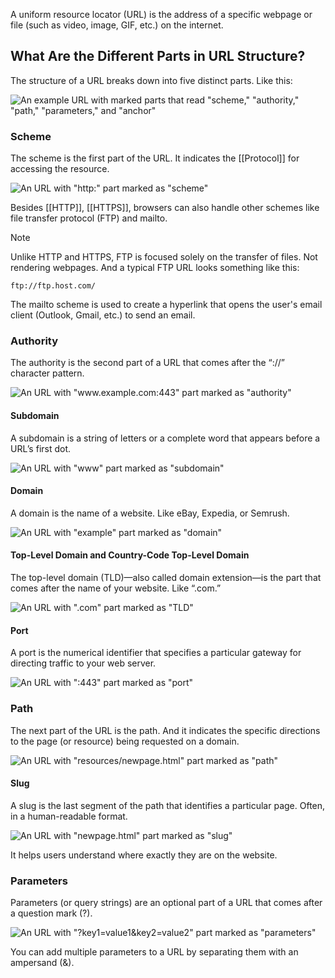 A uniform resource locator (URL) is the address of a specific webpage or file (such as video, image, GIF, etc.) on the internet.

## What Are the Different Parts in URL Structure?

The structure of a URL breaks down into five distinct parts. Like this:

![An example URL with marked parts that read "scheme," "authority," "path," "parameters," and "anchor"](https://static.semrush.com/blog/uploads/media/a5/66/a5669a15f11b5c3ad002c3be50b42f8a/69987109484f5714b25dfa622c75b165/F9TjhwHIC7bfxSIcQXY5ys5zAQABRixXGZDJCr_itKfT7wGLEsLHnYg59chaCETmuQmGwIoSE72xLMIUyL0nNMI9UVXtIu2ghep7Na07vMIG4A0zWKkYoFVZ7YJ8PRPCfSH1nbg3GsBmAG2IqayLrik.png)

### Scheme

The scheme is the first part of the URL. It indicates the [[Protocol]] for accessing the resource.

![An URL with "http:" part marked as "scheme"](https://static.semrush.com/blog/uploads/media/58/ef/58efd12963d286ab105f3e90cde1e14b/63815b37fa1a379d88ca3893118a1a76/Voc-0lY3BJ0TSYluF8VHkGpWECFhSKFTWaAUanSeU56TLvkAC5BLSCtKYSncy2_NKjWNSllmGkLCng06F4z4xqgMZiRchdwcUuF2QHDimgdtkvZTFzD0T0qP-QjGKC5AcvS57Z1Ggc7W6o7OcAZ8Ffc.png)

Besides [[HTTP]], [[HTTPS]], browsers can also handle other schemes like file transfer protocol (FTP) and mailto.

> [!NOTE]
> Unlike HTTP and HTTPS, FTP is focused solely on the transfer of files. Not rendering webpages. And a typical FTP URL looks something like this:
> 
> `ftp://ftp.host.com/`
> 
> The mailto scheme is used to create a hyperlink that opens the user's email client (Outlook, Gmail, etc.) to send an email.

### Authority

The authority is the second part of a URL that comes after the “://” character pattern.

![An URL with "www.example.com:443" part marked as "authority"](https://static.semrush.com/blog/uploads/media/f9/72/f9725e5fa006c5af9fdcc8f12aa95b65/7ff613191463cd96f03205da4a2efcf7/NCkP1HISzsSblshdAp5nTbSyXtwiz8zqkHTlIUokWaFVelBIbGmALXbCWUM-stpChgty7T_P3kvKhEKM9Xn4Vak0YM5NLWD9F9BiWBz-Ybtb8zyFxcMNueC66IsyOnLwrk9J4iOvBSEsLAPdFNZoTYY.png)

#### Subdomain

A subdomain is a string of letters or a complete word that appears before a URL’s first dot.

![An URL with "www" part marked as "subdomain"](https://static.semrush.com/blog/uploads/media/48/5a/485acc7ff3426718bebcd37126a602f0/ef124f8b5452fe091a00f4c297ff3a76/3Zi0NSoFRY1t9KxnIn7_jVllPFTmWyDkywYPgk9QVODD99N2ua6W2XZVWPCYR7Bjb3gMAATiNK2W8YCVR8eZOHb8KDSq-sGODOeAhg92MW3pi5us8lXdeshCZsO2IlUlCaWQUTQT2ZxeBUlUyof9l8I.png)

#### Domain

A domain is the name of a website. Like eBay, Expedia, or Semrush.

![An URL with "example" part marked as "domain"](https://static.semrush.com/blog/uploads/media/a0/b3/a0b39d7e113ce2a8b2deea4f4c11497b/07e73e56485e3ef00e0b46016b761284/MzUY2RaeEbDHNjupZdTpdsTWbZ2cnohbyC1fKFQyk4_8oHLVFrcDM31AZsogkuEF3pxYEgXH6CxHzu_YWeA48zbsfRtWlYn4Kx179dOdxtug4wtH8XRauk679KJXStRVEY66ctgQOTgMfJtIYWK3RYI.png)

#### Top-Level Domain and Country-Code Top-Level Domain

The top-level domain (TLD)—also called domain extension—is the part that comes after the name of your website. Like “.com.”

![An URL with ".com" part marked as "TLD"](https://static.semrush.com/blog/uploads/media/ad/b1/adb13f94403a126c1bf86190d934c04b/c2ae472bbbd64098bd8c152acb3bc8cb/6tLpYabPGva_wsc9MP4DOrU-9zc4v7a6GfWcJ_8KR4v8-4RAgn5nIlnlKbyp63n0xg4IPDyFTSuuXlerytsS4qczYBgjjoXNfaQv0i673HeQQNp4TZIosHmIlpsHUUWSFtn39vxfPuS7yRlkWz3ilTM.png)

#### Port

A port is the numerical identifier that specifies a particular gateway for directing traffic to your web server.

![An URL with ":443" part marked as "port"](https://static.semrush.com/blog/uploads/media/be/32/be32708fe1996c59e628f88ef143faa6/508a9dd46389922026044926bfac0118/b-TAoM9uIFF9Pll28AVl_JKxz2baTL8ip9HjH0sfN5EQaSWCdYGeGTMaJYkfEtvAxP-nyUSSc0q0Wi5dHqAxXAdmX18cJYROwZwS9sad_-e6l7nT17vcFaZ8Nqxf-QQcSq7APxVpFxWMtTVWRgYLfGM.png)

### Path

The next part of the URL is the path. And it indicates the specific directions to the page (or resource) being requested on a domain.

![An URL with "resources/newpage.html" part marked as "path"](https://static.semrush.com/blog/uploads/media/4c/da/4cda4b98172d21d982dfc1087cc04560/14f3fef4931daf971365945279afd808/VBAhPzCQAlsZWtWkBZ149C-e0fN17QK9WJyNWXeYHCh4EtfErU_NKEQO04MqovHTLV2GRaZisXVGdNiIHIjw2Hb-vstSqjN5GV6hDDcBWBxy_lzg5QoVfCQei2nLHuAbFZlqZO1H5AYoSr4zlkNSjk8.png)

#### Slug

A slug is the last segment of the path that identifies a particular page. Often, in a human-readable format.

![An URL with "newpage.html" part marked as "slug"](https://static.semrush.com/blog/uploads/media/21/d6/21d68537a3a7f20209c5c4df247a5d9b/38e5230424e70888ffc14f6955838e8e/E6KP1Rq_DjU_xHVY3TuuRfFxsaKX4GkO-fe42FQJS0mkF7iEr2OyaGdEYJmhLJqzXWuH6GOCZMXfusDwnjI-pHz_eDaYvR3680_SREAif--5meCqDZ4YJoi7R3XDnK1DDZPwZ_nbnLlKw5erykSCNBU.png)

It helps users understand where exactly they are on the website.

### Parameters

Parameters (or query strings) are an optional part of a URL that comes after a question mark (?).

![An URL with "?key1=value1&key2=value2" part marked as "parameters"](https://static.semrush.com/blog/uploads/media/5c/e6/5ce6a49a18de26108c823626836dea3e/87574181f4de38b192c2790999b847f0/GHssmGB6FcYZqbb87OeH2ZMlPSRxlFcLLUAHjFo1hYrr3tTxifBlQJd1Bc_WKtOStMCMxCckLTS5ZpStSIU4ISCsiYyHZqPtTrmlNvXKqAr6iH-V0dUD6uxMUAv6TmR1qGRtzsPRhzZp7TmHySiY2S4.png)

You can add multiple parameters to a URL by separating them with an ampersand (&).